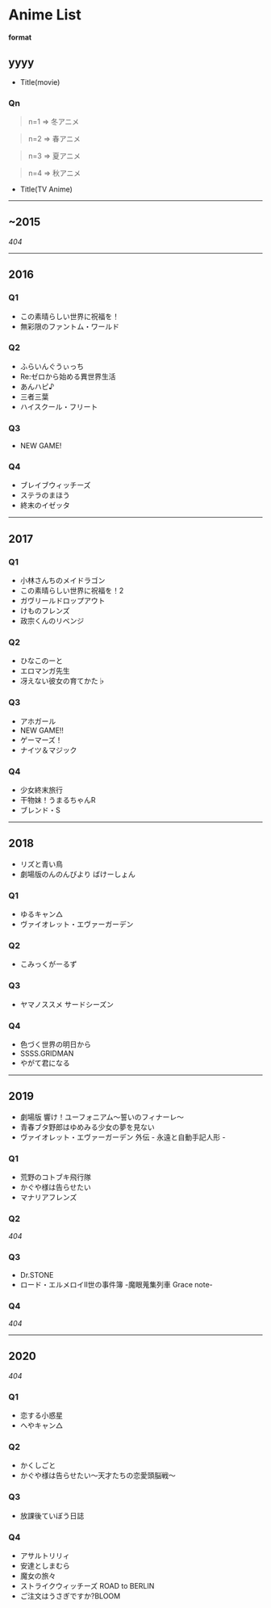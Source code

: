 # Anime List

**format**
## yyyy
- Title(movie)
### Qn
> n=1 => 冬アニメ

> n=2 => 春アニメ

> n=3 => 夏アニメ

> n=4 => 秋アニメ

- Title(TV Anime)


------
## ~2015
*404*

------
## 2016

### Q1
- この素晴らしい世界に祝福を！
- 無彩限のファントム・ワールド

### Q2
- ふらいんぐうぃっち
- Re:ゼロから始める異世界生活
- あんハピ♪
- 三者三葉
- ハイスクール・フリート

### Q3
- NEW GAME!

### Q4
- ブレイブウィッチーズ
- ステラのまほう
- 終末のイゼッタ

------
## 2017

### Q1
- 小林さんちのメイドラゴン
- この素晴らしい世界に祝福を！2
- ガヴリールドロップアウト
- けものフレンズ
- 政宗くんのリベンジ

### Q2
- ひなこのーと
- エロマンガ先生
- 冴えない彼女の育てかた♭

### Q3
- アホガール
- NEW GAME!!
- ゲーマーズ！
- ナイツ＆マジック

### Q4
- 少女終末旅行
- 干物妹！うまるちゃんR
- ブレンド・S

------
## 2018
- リズと青い鳥
- 劇場版のんのんびより ばけーしょん

### Q1
- ゆるキャン△
- ヴァイオレット・エヴァーガーデン

### Q2
- こみっくがーるず

### Q3
- ヤマノススメ サードシーズン

### Q4
- 色づく世界の明日から
- SSSS.GRIDMAN
- やがて君になる

------
## 2019
- 劇場版 響け！ユーフォニアム～誓いのフィナーレ～
- 青春ブタ野郎はゆめみる少女の夢を見ない
- ヴァイオレット・エヴァーガーデン 外伝 - 永遠と自動手記人形 -

### Q1
- 荒野のコトブキ飛行隊
- かぐや様は告らせたい
- マナリアフレンズ

### Q2
*404*

### Q3
- Dr.STONE
- ロード・エルメロイⅡ世の事件簿 -魔眼蒐集列車 Grace note-

### Q4
*404*

------
## 2020
*404*

### Q1
- 恋する小惑星
- へやキャン△

### Q2
- かくしごと
- かぐや様は告らせたい～天才たちの恋愛頭脳戦～

### Q3
- 放課後ていぼう日誌

### Q4
- アサルトリリィ
- 安達としまむら
- 魔女の旅々
- ストライクウィッチーズ ROAD to BERLIN
- ご注文はうさぎですか?BLOOM
